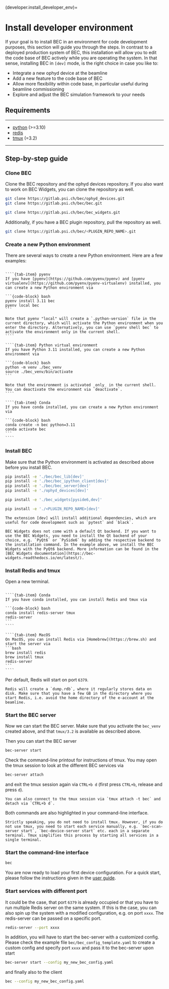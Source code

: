 (developer.install_developer_env)=
# Install developer environment
If your goal is to install BEC in an environment for code development purposes, this section will guide you through the steps.
In contrast to a deployed production system of BEC, this installation will allow you to edit the code base of BEC actively while you are operating the system.
In that sense, installing BEC in `[dev]` mode, is the right choice in case you like to:

- Integrate a new ophyd device at the beamline
- Add a new feature to the code base of BEC
- Allow more flexibility within code base, in particular useful during beamline commissioning
- Explore and adjust the BEC simulation framework to your needs


## Requirements

---
- [python](https://www.python.org) (>=3.10)
- [redis](https://redis.io)
- [tmux](https://github.com/tmux/tmux/wiki) (=3.2)
---


## Step-by-step guide
### Clone BEC

Clone the BEC repository and the ophyd devices repository. If you also want to work on BEC Widgets, you can clone the repository as well.

```bash
git clone https://gitlab.psi.ch/bec/ophyd_devices.git
git clone https://gitlab.psi.ch/bec/bec.git

git clone https://gitlab.psi.ch/bec/bec_widgets.git
```

Additionally, if you have a BEC plugin repository, pull the repository as well.

```bash
git clone https://gitlab.psi.ch/bec/<PLUGIN_REPO_NAME>.git
```

### Create a new Python environment
There are several ways to create a new Python environment. Here are a few examples:

`````{tab-set}

````{tab-item} pyenv
If you have [pyenv](https://github.com/pyenv/pyenv) and [pyenv virtualenv](https://github.com/pyenv/pyenv-virtualenv) installed, you can create a new Python environment via

```{code-block} bash
pyenv install 3.11 bec
pyenv local bec 
```

Note that pyenv "local" will create a `.python-version` file in the current directory, which will activate the Python environment when you enter the directory. Alternatively, you can use `pyenv shell bec` to activate the environment only in the current shell.
````

````{tab-item} Python virtual environment
If you have Python 3.11 installed, you can create a new Python environment via

```{code-block} bash
python -m venv ./bec_venv
source ./bec_venv/bin/activate
```

Note that the environment is activated _only_ in the current shell. You can deactivate the environment via `deactivate`.
````

````{tab-item} Conda
If you have conda installed, you can create a new Python environment via

```{code-block} bash
conda create -n bec python=3.11
conda activate bec
```
````
````` 

### Install BEC
Make sure that the Python environment is activated as described above before you install BEC.

```bash
pip install -e './bec/bec_lib[dev]'
pip install -e './bec/bec_ipython_client[dev]'
pip install -e './bec/bec_server[dev]'
pip install -e './ophyd_devices[dev]'
```

```bash
pip install -e './bec_widgets[pyside6,dev]'
```

```bash
pip install -e './<PLUGIN_REPO_NAME>[dev]'
```

```{note}
The extension [dev] will install additional dependencies, which are useful for code development such as `pytest` and `black`.
```

```{note}
BEC Widgets does not come with a default Qt backend. If you want to use the BEC Widgets, you need to install the Qt backend of your choice, e.g. `PyQt6` or `PySide6` by adding the respective backend to the installation command. In the example above, we install the BEC Widgets with the PyQt6 backend. More information can be found in the [BEC Widgets documentation](https://bec-widgets.readthedocs.io/en/latest/).
```

### Install Redis and tmux
Open a new terminal.

`````{tab-set}

````{tab-item} Conda
If you have conda installed, you can install Redis and tmux via

```{code-block} bash
conda install redis-server tmux
redis-server
```
````

````{tab-item} MacOS
On MacOS, you can install Redis via [Homebrew](https://brew.sh) and start the server via
```bash
brew install redis
brew install tmux
redis-server
```
````
`````

Per default, Redis will start on port `6379`.

```{tip}
Redis will create a `dump.rdb`, where it regularly stores data on disk. Make sure that you have a few GB in the directory where you start Redis, i.e. avoid the home directory of the e-account at the beamline.
```

### Start the BEC server
Now we can start the BEC server.
Make sure that you activate the `bec_venv` created above, and that `tmux/3.2` is available as described above.

Then you can start the BEC server
```bash
bec-server start
```
Check the command-line printout for instructions of tmux.
You may open the tmux session to look at the different BEC services via

```bash
bec-server attach
```

and exit the tmux session again via `CTRL+b d` (first press `CTRL+b`, release and press `d`).
```{note}
You can also connect to the tmux session via `tmux attach -t bec` and detach via `CTRL+b d`.
```
Both commands are also highlighted in your command-line interface.

```{note}
Strictly speaking, you do not need to install tmux. However, if you do not use tmux, you need to start each service manually, e.g. `bec-scan-server start`, `bec-device-server start` etc. each in a separate terminal. Tmux simplifies this process by starting all services in a single terminal.
```

### Start the command-line interface

```bash
bec
```

You are now ready to load your first device configuration.
For a quick start, please follow the instructions given in the [user guide](#user.devices.load_demo_config).

### Start services with different port

It could be the case, that port `6379` is already occupied or that you have to run multiple Redis server on the same system.
If this is the case, you can also spin up the system with a modified configuration, e.g. on port `xxxx`.
The redis-server can be passed on a specific port.

```bash
redis-server --port xxxx
```
In addition, you will have to start the bec-server with a customized config.
Please check the example file ``bec/bec_config_template.yaml`` to create a custom config and specify port `xxxx` and pass it to the bec-server upon start

``` bash
bec-server start --config my_new_bec_config.yaml
```
and finally also to the client

```bash
bec --config my_new_bec_config.yaml
```
